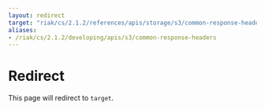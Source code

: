 ```yaml
---
layout: redirect
target: "riak/cs/2.1.2/references/apis/storage/s3/common-response-headers"
aliases:
- /riak/cs/2.1.2/developing/apis/s3/common-response-headers
---
```


# Redirect

This page will redirect to `target`.
